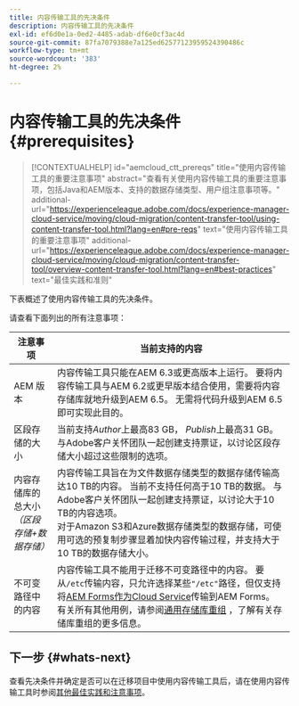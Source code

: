 ```yaml
---
title: 内容传输工具的先决条件
description: 内容传输工具的先决条件
exl-id: ef6d0e1a-0ed2-4485-adab-df6e0cf3ac4d
source-git-commit: 87fa7079388e7a125ed62577123959524390486c
workflow-type: tm+mt
source-wordcount: '383'
ht-degree: 2%

---
```


# 内容传输工具的先决条件 {#prerequisites}

>[!CONTEXTUALHELP]
>id="aemcloud_ctt_prereqs"
>title="使用内容传输工具的重要注意事项"
>abstract="查看有关使用内容传输工具的重要注意事项，包括Java和AEM版本、支持的数据存储类型、用户组注意事项等。"
>additional-url="https://experienceleague.adobe.com/docs/experience-manager-cloud-service/moving/cloud-migration/content-transfer-tool/using-content-transfer-tool.html?lang=en#pre-reqs" text="使用内容传输工具的重要注意事项"
>additional-url="https://experienceleague.adobe.com/docs/experience-manager-cloud-service/moving/cloud-migration/content-transfer-tool/overview-content-transfer-tool.html?lang=en#best-practices" text="最佳实践和准则"

下表概述了使用内容传输工具的先决条件。

请查看下面列出的所有注意事项：

| 注意事项 | 当前支持的内容 |
|--- |--- |
| AEM 版本 | 内容传输工具只能在AEM 6.3或更高版本上运行。 要将内容传输工具与AEM 6.2或更早版本结合使用，需要将内容存储库就地升级到AEM 6.5。 无需将代码升级到AEM 6.5即可实现此目的。 |
| 区段存储的大小 | 当前支持&#x200B;*Author*&#x200B;上最高83 GB， *Publish*&#x200B;上最高31 GB。 与Adobe客户关怀团队一起创建支持票证，以讨论区段存储大小超过这些限制的选项。 |
| 内容存储库的总大小&#x200B;<br>*（区段存储+数据存储）* | 内容传输工具旨在为文件数据存储类型的数据存储传输高达10 TB的内容。 当前不支持任何高于10 TB的数据。 与Adobe客户关怀团队一起创建支持票证，以讨论大于10 TB的内容选项。 <br>对于Amazon S3和Azure数据存储类型的数据存储，可使用可选的预复制步骤显着加快内容传输过程，并支持大于10 TB的数据存储大小。 |
| 不可变路径中的内容 | 内容传输工具不能用于迁移不可变路径中的内容。 要从`/etc`传输内容，只允许选择某些`"/etc"`路径，但仅支持将[AEM Forms作为Cloud Service](https://experienceleague.adobe.com/docs/experience-manager-forms-cloud-service/forms/migrate-to-forms-as-a-cloud-service.html?lang=en#paths-of-various-aem-forms-specific-assets)传输到AEM Forms。 有关所有其他用例，请参阅[通用存储库重组](https://experienceleague.adobe.com/docs/experience-manager-64/deploying/restructuring/all-repository-restructuring-in-aem-6-4.html?lang=en#restructuring) ，了解有关存储库重组的更多信息。 |

## 下一步 {#whats-next}

查看先决条件并确定是否可以在迁移项目中使用内容传输工具后，请在使用内容传输工具时参阅[其他最佳实践和注意事项](/help/move-to-cloud-service/content-transfer-tool/using-content-transfer-tool.md)。

